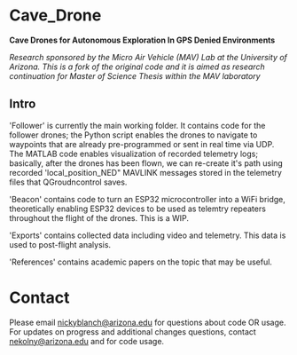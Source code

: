 # Cave_Drone
**Cave Drones for Autonomous Exploration In GPS Denied Environments**

*Research sponsored by the Micro Air Vehicle (MAV) Lab at the University of Arizona.*
*This is a fork of the original code and it is aimed as research continuation for Master of Science Thesis within the MAV laboratory*

## Intro
'Follower' is currently the main working folder. It contains code for the follower drones; the Python script enables the drones to navigate to waypoints that are already pre-programmed or sent in real time via UDP.
The MATLAB code enables visualization of recorded telemetry logs; basically, after the drones has been flown, we can re-create it's path using recorded 'local_position_NED" MAVLINK messages stored in the telemetry
files that QGroudncontrol saves.

'Beacon' contains code to turn an ESP32 microcontroller into a WiFi bridge, theoretically enabling ESP32 devices to be used as telemtry repeaters throughout the flight of the drones. This is a WIP.

'Exports' contains collected data including video and telemetry. This data is used to post-flight analysis.

'References' contains academic papers on the topic that may be useful.

# Contact
Please email nickyblanch@arizona.edu for questions about code OR usage.
For updates on progress and additional changes questions, contact nekolny@arizona.edu and for code usage.

